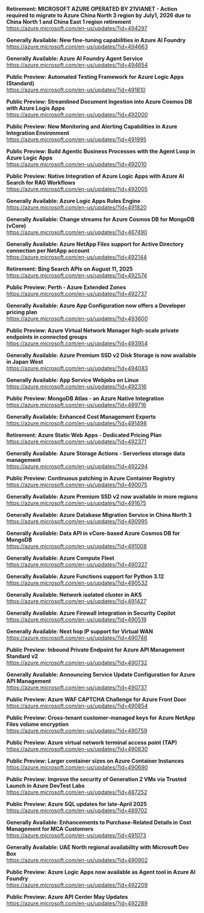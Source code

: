 **Retirement: MICROSOFT AZURE OPERATED BY 21VIANET - Action required to migrate to Azure China North 3 region by July1, 2026 due to China North 1 and China East 1 region retirement**  
https://azure.microsoft.com/en-us/updates/?id=494297

**Generally Available: New fine-tuning capabilities in Azure AI Foundry**  
https://azure.microsoft.com/en-us/updates/?id=494663

**Generally Available: Azure AI Foundry Agent Service**  
https://azure.microsoft.com/en-us/updates/?id=494654

**Public Preview: Automated Testing Framework for Azure Logic Apps (Standard)**  
https://azure.microsoft.com/en-us/updates/?id=491810

**Public Preview: Streamlined Document Ingestion into Azure Cosmos DB with Azure Logis Apps**  
https://azure.microsoft.com/en-us/updates/?id=492000

**Public Preview: New Monitoring and Alerting Capabilities in Azure Integration Environment**  
https://azure.microsoft.com/en-us/updates/?id=491995

**Public Preview: Build Agentic Business Processes with the Agent Loop in Azure Logic Apps**  
https://azure.microsoft.com/en-us/updates/?id=492010

**Public Preview: Native Integration of Azure Logic Apps with Azure AI Search for RAG Workflows**  
https://azure.microsoft.com/en-us/updates/?id=492005

**Generally Available: Azure Logic Apps Rules Engine**  
https://azure.microsoft.com/en-us/updates/?id=491820

**Generally Available: Change streams for Azure Cosmos DB for MongoDB (vCore)**  
https://azure.microsoft.com/en-us/updates/?id=467490

**Generally Available: Azure NetApp Files support for Active Directory connection per NetApp account**  
https://azure.microsoft.com/en-us/updates/?id=492144

**Retirement: Bing Search APIs on August 11, 2025**  
https://azure.microsoft.com/en-us/updates/?id=492574

**Public Preview: Perth - Azure Extended Zones**  
https://azure.microsoft.com/en-us/updates/?id=492737

**Generally Available: Azure App Configuration now offers a Developer pricing plan**  
https://azure.microsoft.com/en-us/updates/?id=493600

**Public Preview: Azure Virtual Network Manager high-scale private endpoints in connected groups**  
https://azure.microsoft.com/en-us/updates/?id=493954

**Generally Available: Azure Premium SSD v2 Disk Storage is now available in Japan West**  
https://azure.microsoft.com/en-us/updates/?id=494083

**Generally Available: App Service Webjobs on Linux**  
https://azure.microsoft.com/en-us/updates/?id=492316

**Public Preview: MongoDB Atlas - an Azure Native Integration**  
https://azure.microsoft.com/en-us/updates/?id=489716

**Generally Available: Enhanced Cost Management Exports**  
https://azure.microsoft.com/en-us/updates/?id=491498

**Retirement: Azure Static Web Apps - Dedicated Pricing Plan**  
https://azure.microsoft.com/en-us/updates/?id=492371

**Generally Available: Azure Storage Actions - Serverless storage data management**  
https://azure.microsoft.com/en-us/updates/?id=492294

**Public Preview: Continuous patching in Azure Container Registry**  
https://azure.microsoft.com/en-us/updates/?id=490075

**Generally Available: Azure Premium SSD v2 now available in more regions**  
https://azure.microsoft.com/en-us/updates/?id=491675

**Generally Available: Azure Database Migration Service in China North 3**  
https://azure.microsoft.com/en-us/updates/?id=490995

**Generally Available: Data API in vCore-based Azure Cosmos DB for MongoDB**  
https://azure.microsoft.com/en-us/updates/?id=491008

**Generally Available: Azure Compute Fleet**  
https://azure.microsoft.com/en-us/updates/?id=490327

**Generally Available: Azure Functions support for Python 3.12**  
https://azure.microsoft.com/en-us/updates/?id=490532

**Generally Available: Network isolated cluster in AKS**  
https://azure.microsoft.com/en-us/updates/?id=491427

**Generally Available: Azure Firewall integration in Security Copilot**  
https://azure.microsoft.com/en-us/updates/?id=490519

**Generally Available: Next hop IP support for Virtual WAN**  
https://azure.microsoft.com/en-us/updates/?id=490746

**Public Preview: Inbound Private Endpoint for Azure API Management Standard v2**  
https://azure.microsoft.com/en-us/updates/?id=490732

**Generally Available: Announcing Service Update Configuration for Azure API Management**  
https://azure.microsoft.com/en-us/updates/?id=490737

**Public Preview: Azure WAF CAPTCHA Challenge for Azure Front Door**  
https://azure.microsoft.com/en-us/updates/?id=490854

**Public Preview: Cross-tenant customer-managed keys for Azure NetApp Files volume encryption**  
https://azure.microsoft.com/en-us/updates/?id=490759

**Public Preview: Azure virtual network terminal access point (TAP)**  
https://azure.microsoft.com/en-us/updates/?id=490830

**Public Preview: Larger container sizes on Azure Container Instances**  
https://azure.microsoft.com/en-us/updates/?id=490690

**Public Preview: Improve the security of Generation 2 VMs via Trusted Launch in Azure DevTest Labs**  
https://azure.microsoft.com/en-us/updates/?id=487252

**Public Preview: Azure SQL updates for late-April 2025**  
https://azure.microsoft.com/en-us/updates/?id=489702

**Generally Available: Enhancements to Purchase-Related Details in Cost Management for MCA Customers**  
https://azure.microsoft.com/en-us/updates/?id=491073

**Generally Available: UAE North regional availability with Microsoft Dev Box**  
https://azure.microsoft.com/en-us/updates/?id=490902

**Public Preview: Azure Logic Apps now available as Agent tool in Azure AI Foundry**  
https://azure.microsoft.com/en-us/updates/?id=492209

**Public Preview: Azure API Center May Updates**  
https://azure.microsoft.com/en-us/updates/?id=492289